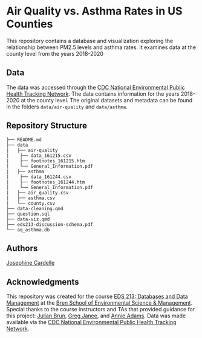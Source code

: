 # Air Quality vs. Asthma Rates in US Counties

This repository contains a database and visualization exploring the relationship between PM2.5 levels and asthma rates. It examines data at the county level from the years 2018-2020

## Data
The data was accessed through the [CDC National Environmental Public Health Tracking Network](https://ephtracking.cdc.gov/DataExplorer/). The data contains information for the years 2018-2020 at the county level. The original datasets and metadata can be found in the folders `data/air-quality` and `data/asthma`. 

## Repository Structure
```
├── README.md
├── data
|   ├── air-quality
|    ├── data_161215.csv
|    ├── footnotes_161215.htm
|    └── General_Information.pdf
|   ├── asthma
|    ├── data_161244.csv
|    ├── footnotes_161244.htm
|    └── General_Information.pdf
|   ├── air_quality.csv
|   ├── asthma.csv
|   └── county.csv
├── data-cleaning.qmd
├── question.sql
├── data-viz.qmd
├── eds213-discussion-schema.pdf
└── aq_asthma.db
```

## Authors
[Josephine Cardelle](https://github.com/jocardelle)

## Acknowledgments
This repository was created for the course [EDS 213: Databases and Data Management](https://ucsb-library-research-data-services.github.io/bren-eds213/) at the [Bren School of Environmental Science & Management](https://bren.ucsb.edu/). Special thanks to the course instructors and TAs that provided guidance for this project: [Julian Brun](https://github.com/brunj7), [Greg Janee](https://github.com/gjanee), and [Annie Adams](https://github.com/annieradams).
Data was made available via the [CDC National Environmental Public Health Tracking Network](https://ephtracking.cdc.gov/DataExplorer/).
